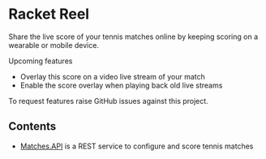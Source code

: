 # Racket Reel

Share the live score of your tennis matches online by keeping scoring on a wearable or mobile device.

Upcoming features

- Overlay this score on a video live stream of your match
- Enable the score overlay when playing back old live streams

To request features raise GitHub issues against this project.

## Contents

- [Matches.API](src/Services/Matches/Matches.API/README.md) is a REST service to configure and score tennis matches
